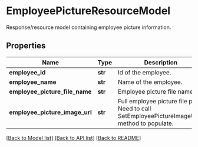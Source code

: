 # EmployeePictureResourceModel

Response/resource model containing employee picture information.
## Properties
Name | Type | Description | Notes
------------ | ------------- | ------------- | -------------
**employee_id** | **str** | Id of the employee. | [optional] 
**employee_name** | **str** | Name of the employee. | [optional] 
**employee_picture_file_name** | **str** | Employee picture file name. | [optional] 
**employee_picture_image_url** | **str** | Full employee picture file path.  Need to call SetEmployeePictureImageUrl() method to populate. | [optional] [readonly] 

[[Back to Model list]](../README.md#documentation-for-models) [[Back to API list]](../README.md#documentation-for-api-endpoints) [[Back to README]](../README.md)


